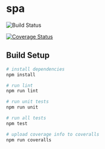 # spa

![Build Status](https://www.travis-ci.org/Salpadding/spa.svg?branch=master)

[![Coverage Status](https://coveralls.io/repos/github/Salpadding/spa/badge.svg?branch=master)](https://coveralls.io/github/Salpadding/spa?branch=master)

## Build Setup

``` bash
# install dependencies
npm install

# run lint
npm run lint

# run unit tests
npm run unit

# run all tests
npm test

# upload coverage info to coveralls
npm run coveralls
```
